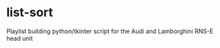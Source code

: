list-sort
=========

Playlist building python/tkinter script for the Audi and Lamborghini RNS-E head unit